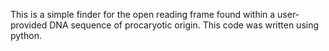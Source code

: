 This is a simple finder for the open reading frame found within a user-provided DNA sequence of procaryotic origin.
This code was written using python.
